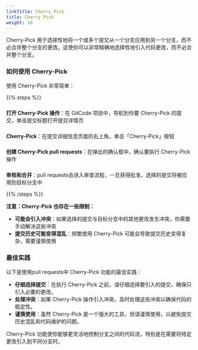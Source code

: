 ```yaml
---
linkTitle: Cherry Pick
title: Cherry Pick
weight: 10
---
```


Cherry-Pick 用于选择性地将一个或多个提交从一个分支应用到另一个分支，而不必合并整个分支的更改。这使你可以非常精确地选择性地引入代码更改，而不必合并整个分支。

### 如何使用 Cherry-Pick

使用 Cherry-Pick 非常简单：

{{% steps %}}

###
**打开 Cherry-Pick 操作**：在 GitCode 项目中，导航到你要 Cherry-Pick 的提交，单击提交标题打开提交详情页

###
**Cherry-Pick**：在提交详细信息页面的右上角，单击「Cherry-Pick」按钮

###
**创建 Cherry-Pick pull requests**：在弹出的确认框中，确认要执行 Cherry-Pick 操作

###
**审核和合并**：pull requests会进入审查流程，一旦获得批准，选择的提交将被应用到目标分支中

{{% /steps %}}

**注意：Cherry-Pick 也存在一些限制：**

- **可能会引入冲突**：如果选择的提交与目标分支中的其他更改发生冲突，你需要手动解决这些冲突
- **提交历史可能变得混乱**：频繁使用 Cherry-Pick 可能会导致提交历史变得复杂，需要谨慎使用

### 最佳实践

以下是使用pull requests中 Cherry-Pick 功能的最佳实践：

- **仔细选择提交**：在执行 Cherry-Pick 之前，请仔细选择要引入的提交，确保只引入必要的更改。
- **处理冲突**：如果 Cherry-Pick 操作引入冲突，及时处理这些冲突以确保代码的稳定性。
- **谨慎使用**：虽然 Cherry-Pick 是一个强大的工具，但请谨慎使用，以避免提交历史混乱和代码维护的问题。

Cherry-Pick 功能使你能够更灵活地控制分支之间的代码流，特别是在需要将特定更改引入到不同分支时。
